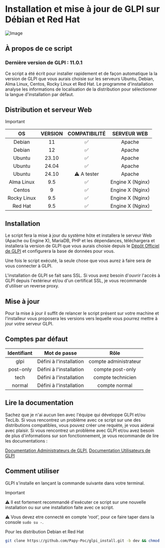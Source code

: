 # Installation et mise à jour de GLPI sur Débian et Red Hat

  ![Image](https://www.glpi-project.org/wp-content/uploads/2024/08/Group-34.png)

## À propos de ce script

### Dernière version de GLPI : 11.0.1

Ce script a été écrit pour installer rapidement et de façon automatique la la version de GLPI que vous aurais choisie sur les serveurs Ubuntu, Debian, Alma Linux, Centos, Rocky Linux et Red Hat.
Le programme d'installation analyse les informations de localisation de la distribution pour sélectionner la langue d'installation par défaut.

## Distribution et serveur Web

>[!IMPORTANT]
>
>| OS | VERSION | COMPATIBILITÉ | SERVEUR WEB |
>|:--:|:--:|:--:|:--:|
>|Debian|11|✅|Apache|
>|Debian|12|✅|Apache|
>|Ubuntu|23.10|✅|Apache|
>|Ubuntu|24.04|✅|Apache|
>|Ubuntu|24.10|⚠️ A tester|Apache|
>|Alma Linux|9.5|✅|Engine X (Nginx)|
>|Centos|9|✅|Engine X (Nginx)|
>|Rocky Linux|9.5|✅|Engine X (Nginx)|
>|Red Hat|9.5|✅|Engine X (Nginx)|

## Installation

Le script fera la mise à jour du système hôte et installera le serveur Web (Apache ou Engine X), MariaDB, PHP et les dépendances, téléchargera et installera la version de GLPI que vous aurais choisie depuis le [Dépôt Officiel de GLPI](https://github.com/glpi-project/glpi) et configurera la base de données pour vous.

Une fois le script exécuté, la seule chose que vous aurez à faire sera de vous connecter à GLPI.

L'installation de GLPI se fait sans SSL. Si vous avez besoin d'ouvrir l'accès à GLPI depuis l'extérieur et/ou d'un certificat SSL, je vous recommande d'utiliser un reverse proxy.

## Mise à jour

Pour la mise à jour il suffit de relancer le script présent sur votre machine et l'installeur vous proposera les versions vers lequelle vous pourrez mettre à jour votre serveur GLPI.

## Comptes par défaut

| Identifiant | Mot de passe | Rôle |
|:--:|:--:|:--:|
|glpi|Défini à l'installation|compte administrateur|
|post-only|Défini à l'installation|compte post-only|
|tech|Défini à l'installation|compte technicien|
|normal|Défini à l'installation|compte normal|

## Lire la documentation

Sachez que je n'ai aucun lien avec l'équipe qui développe GLPI et/ou TecLib.
Si vous rencontrez un problème avec ce script sur une des distributions compatibles, vous pouvez créer une requète, je vous aiderai avec plaisir.
Si vous rencontrez un problème avec GLPI et/ou avez besoin de plus d'informations sur son fonctionnement, je vous recommande de lire les documentations :

[Documentation Administrateurs de GLPI](https://glpi-install.readthedocs.io/), [Documentation Utilisateurs de GLPI](https://glpi-user-documentation.readthedocs.io/)

## Comment utiliser

GLPI s'installe en lançant la commande suivante dans votre terminal.

>[!IMPORTANT]
>⚠️ Il est fortement recommandé d'exécuter ce script sur une nouvelle installation ou sur une installation faite avec ce script.
>
>⚠️ Vous devez etre connecté en compte 'root', pour ce faire taper dans la console ```sudo su -```.

Pour les distribution Debian et Red Hat

```bash
git clone https://github.com/Papy-Poc/glpi_install.git -b dev && chmod -R +x glpi_install && ./glpi_install/glpi-install
```
